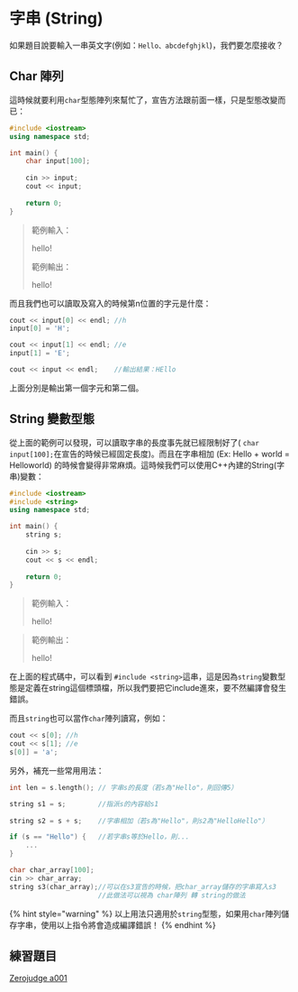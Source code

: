 # 字串 \(String\)

如果題目說要輸入一串英文字\(例如：`Hello、abcdefghjkl`\)，我們要怎麼接收？

## Char 陣列

這時候就要利用`char`型態陣列來幫忙了，宣告方法跟前面一樣，只是型態改變而已：

```cpp
#include <iostream>
using namespace std;

int main() {
    char input[100];
    
    cin >> input;
    cout << input;
    
    return 0;
}
```

> 範例輸入：
>
> hello!
>
> 範例輸出：
>
> hello!

而且我們也可以讀取及寫入的時候第n位置的字元是什麼：

```cpp
cout << input[0] << endl; //h
input[0] = 'H';

cout << input[1] << endl; //e
input[1] = 'E';

cout << input << endl;    //輸出結果：HEllo
```

上面分別是輸出第一個字元和第二個。

## String 變數型態

從上面的範例可以發現，可以讀取字串的長度事先就已經限制好了\( `char input[100];`在宣告的時候已經固定長度\)。而且在字串相加 \(Ex: Hello + world = Helloworld\) 的時候會變得非常麻煩。這時候我們可以使用C++內建的String\(字串\)變數：

```cpp
#include <iostream>
#include <string>
using namespace std;

int main() {
    string s;
    
    cin >> s;
    cout << s << endl;
    
    return 0;
}
```

> 範例輸入：
>
> hello!

> 範例輸出：
>
> hello!

在上面的程式碼中，可以看到 `#include <string>`這串，這是因為`string`變數型態是定義在string這個標頭檔，所以我們要把它include進來，要不然編譯會發生錯誤。

而且`string`也可以當作`char`陣列讀寫，例如：

```cpp
cout << s[0]; //h
cout << s[1]; //e
s[0]] = 'a';
```

另外，補充一些常用用法：

```cpp
int len = s.length(); // 字串s的長度（若s為"Hello"，則回傳5）

string s1 = s;        //指派s的內容給s1
                      
string s2 = s + s;    //字串相加（若s為"Hello"，則s2為"HelloHello"）

if (s == "Hello") {   //若字串s等於Hello，則...
    ...
}

char char_array[100];
cin >> char_array;
string s3(char_array);//可以在s3宣告的時候，把char_array儲存的字串寫入s3
                      //此做法可以視為 char陣列 轉 string的做法
```

{% hint style="warning" %}
以上用法只適用於`string`型態，如果用`char`陣列儲存字串，使用以上指令將會造成編譯錯誤！
{% endhint %}

## 練習題目

[Zerojudge a001](https://zerojudge.tw/ShowProblem?problemid=a001)

